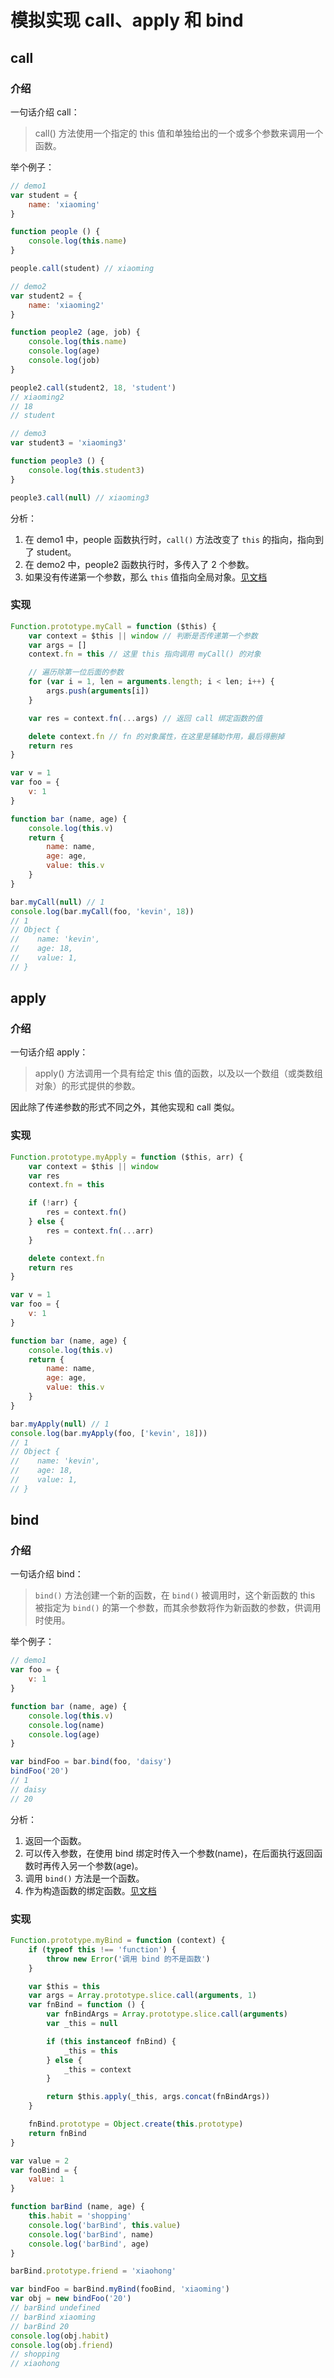 # 模拟实现 call、apply 和 bind

## call
### 介绍
一句话介绍 call：
> call() 方法使用一个指定的 this 值和单独给出的一个或多个参数来调用一个函数。

举个例子：
```js
// demo1
var student = {
    name: 'xiaoming'
}

function people () {
    console.log(this.name)
}

people.call(student) // xiaoming

// demo2
var student2 = {
    name: 'xiaoming2'
}

function people2 (age, job) {
    console.log(this.name)
    console.log(age)
    console.log(job)
}

people2.call(student2, 18, 'student')
// xiaoming2
// 18
// student

// demo3
var student3 = 'xiaoming3'

function people3 () {
    console.log(this.student3)
}

people3.call(null) // xiaoming3
```

分析：

1. 在 demo1 中，people 函数执行时，`call()` 方法改变了 `this` 的指向，指向到了 student。
2. 在 demo2 中，people2 函数执行时，多传入了 2 个参数。
3. 如果没有传递第一个参数，那么 `this` 值指向全局对象。[见文档](https://developer.mozilla.org/zh-CN/docs/Web/JavaScript/Reference/Global_Objects/Function/call#%E4%BD%BF%E7%94%A8_call_%E6%96%B9%E6%B3%95%E8%B0%83%E7%94%A8%E5%87%BD%E6%95%B0%E5%B9%B6%E4%B8%94%E4%B8%8D%E6%8C%87%E5%AE%9A%E7%AC%AC%E4%B8%80%E4%B8%AA%E5%8F%82%E6%95%B0%EF%BC%88argument%EF%BC%89)

### 实现
```js
Function.prototype.myCall = function ($this) {
    var context = $this || window // 判断是否传递第一个参数
    var args = []
    context.fn = this // 这里 this 指向调用 myCall() 的对象

    // 遍历除第一位后面的参数
    for (var i = 1, len = arguments.length; i < len; i++) {
        args.push(arguments[i])
    }

    var res = context.fn(...args) // 返回 call 绑定函数的值

    delete context.fn // fn 的对象属性，在这里是辅助作用，最后得删掉
    return res
}

var v = 1
var foo = {
    v: 1
}

function bar (name, age) {
    console.log(this.v)
    return {
        name: name,
        age: age,
        value: this.v
    }
}

bar.myCall(null) // 1
console.log(bar.myCall(foo, 'kevin', 18))
// 1
// Object {
//    name: 'kevin',
//    age: 18,
//    value: 1,
// }
```

## apply

### 介绍
一句话介绍 apply：
> apply() 方法调用一个具有给定 this 值的函数，以及以一个数组（或类数组对象）的形式提供的参数。

因此除了传递参数的形式不同之外，其他实现和 call 类似。
### 实现
```js
Function.prototype.myApply = function ($this, arr) {
    var context = $this || window
    var res
    context.fn = this

    if (!arr) {
        res = context.fn()
    } else {
        res = context.fn(...arr)
    }

    delete context.fn
    return res
}

var v = 1
var foo = {
    v: 1
}

function bar (name, age) {
    console.log(this.v)
    return {
        name: name,
        age: age,
        value: this.v
    }
}

bar.myApply(null) // 1
console.log(bar.myApply(foo, ['kevin', 18]))
// 1
// Object {
//    name: 'kevin',
//    age: 18,
//    value: 1,
// }
```

## bind

### 介绍
一句话介绍 bind：
> `bind()` 方法创建一个新的函数，在 `bind()` 被调用时，这个新函数的 this 被指定为 `bind()` 的第一个参数，而其余参数将作为新函数的参数，供调用时使用。

举个例子：
```js
// demo1
var foo = {
    v: 1
}

function bar (name, age) {
    console.log(this.v)
    console.log(name)
    console.log(age)
}

var bindFoo = bar.bind(foo, 'daisy')
bindFoo('20')
// 1
// daisy
// 20
```

分析：

1. 返回一个函数。
2. 可以传入参数，在使用 bind 绑定时传入一个参数(name)，在后面执行返回函数时再传入另一个参数(age)。
3. 调用 `bind()` 方法是一个函数。
4. 作为构造函数的绑定函数。[见文档](https://developer.mozilla.org/zh-CN/docs/Web/JavaScript/Reference/Global_Objects/Function/bind#%E4%BD%9C%E4%B8%BA%E6%9E%84%E9%80%A0%E5%87%BD%E6%95%B0%E4%BD%BF%E7%94%A8%E7%9A%84%E7%BB%91%E5%AE%9A%E5%87%BD%E6%95%B0)

### 实现
```js
Function.prototype.myBind = function (context) {
    if (typeof this !== 'function') {
        throw new Error('调用 bind 的不是函数')
    }

    var $this = this
    var args = Array.prototype.slice.call(arguments, 1)
    var fnBind = function () {
        var fnBindArgs = Array.prototype.slice.call(arguments)
        var _this = null

        if (this instanceof fnBind) {
            _this = this
        } else {
            _this = context
        }

        return $this.apply(_this, args.concat(fnBindArgs))
    }

    fnBind.prototype = Object.create(this.prototype)
    return fnBind
}

var value = 2
var fooBind = {
    value: 1
}

function barBind (name, age) {
    this.habit = 'shopping'
    console.log('barBind', this.value)
    console.log('barBind', name)
    console.log('barBind', age)
}

barBind.prototype.friend = 'xiaohong'

var bindFoo = barBind.myBind(fooBind, 'xiaoming')
var obj = new bindFoo('20')
// barBind undefined
// barBind xiaoming
// barBind 20
console.log(obj.habit)
console.log(obj.friend)
// shopping
// xiaohong
```